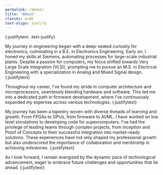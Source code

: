```yaml
---
permalink: /about/
title: "About"
classes: wide
text-align: justify
---
```


{:justifytext: .text-justify}

My journey in engineering began with a deep-seated curiosity for electronics, culminating in a B.E. in Electronics Engineering. Early on, I honed my skills at Siemens, automating processes for large-scale industrial plants. Despite a passion for computers, my focus shifted towards Very Large Scale Integration (VLSI), prompting me to pursue an M.S. in Electrical Engineering with a specialization in Analog and Mixed Signal design.
{:justifytext}

Throughout my career, I've found my stride in computer architecture and microprocessors, seamlessly blending hardware and software. This led me into a dedicated path in firmware development, where I've continuously expanded my expertise across various technologies.
{:justifytext}

My journey has been a tapestry woven with diverse threads of learning and growth. From FPGAs to GPUs, from firmware to AI/ML. I have worked on low level simulations to developing code for supercomputers. I've had the privilege of leading teams through complex projects, from inception and Proof of Concepts to their successful integration into market-ready solutions. These experiences have not only shaped my professional growth but also underscored the importance of collaboration and mentorship in achieving milestones.
{:justifytext}

As I look forward, I remain energized by the dynamic pace of technological advancement, eager to embrace future challenges and opportunities that lie ahead.
{:justifytext}
